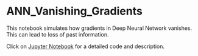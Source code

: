 # ANN_Vanishing_Gradients
This notebook simulates how gradients in Deep Neural Network vanishes. This can lead to loss of past information.

Click on [Jupyter Notebook](https://github.com/aprasad13/ANN_Vanishing_Gradients/blob/master/Vanishing_Gradients.ipynb) for a detailed code and description.
